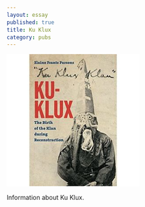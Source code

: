 ```yaml
---
layout: essay
published: true
title: Ku Klux
category: pubs
---
```


![Ku Klux Cover](/imgs/ku-klux.jpg)

Information about Ku Klux.
